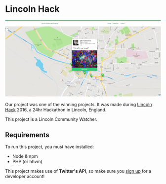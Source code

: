 # Lincoln Hack

![Screenshot](screenshot.png)

Our project was one of the winning projects. It was made during [Lincoln Hack](lincolnhack.org) 2016, a 24hr Hackathon in Lincoln, England.

This project is a Lincoln Community Watcher.

## Requirements

To run this project, you must have installed:

- Node & npm
- PHP (or hhvm)

This project makes use of **Twitter's API**, so make sure you [sign up](https://dev.twitter.com) for a developer account!
